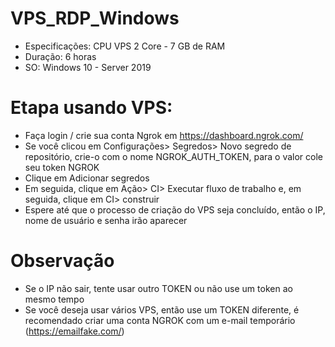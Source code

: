 # VPS_RDP_Windows


- Especificações: CPU VPS 2 Core - 7 GB de RAM
- Duração: 6 horas
- SO: Windows 10 - Server 2019


# Etapa usando VPS:

- Faça login / crie sua conta Ngrok em https://dashboard.ngrok.com/
- Se você clicou em Configurações> Segredos> Novo segredo de repositório, crie-o com o nome NGROK_AUTH_TOKEN, para o valor cole seu token NGROK
- Clique em Adicionar segredos
- Em seguida, clique em Ação> CI> Executar fluxo de trabalho e, em seguida, clique em CI> construir
- Espere até que o processo de criação do VPS seja concluído, então o IP, nome de usuário e senha irão aparecer

# Observação

- Se o IP não sair, tente usar outro TOKEN ou não use um token ao mesmo tempo
- Se você deseja usar vários VPS, então use um TOKEN diferente, é recomendado criar uma conta NGROK com um e-mail temporário (https://emailfake.com/)
